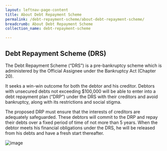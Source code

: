 ```yaml
---
layout: leftnav-page-content
title: About Debt Repayment Scheme
permalink: /debt-repayment-scheme/about-debt-repayment-scheme/
breadcrumb: About Debt Repayment Scheme
collection_name: debt-repayment-scheme

---
```


Debt Repayment Scheme (DRS)
---
The Debt Repayment Scheme (“DRS”) is a pre-bankruptcy scheme which is administered by the Official Assignee under the Bankruptcy Act (Chapter 20).<br>

It seeks a win-win outcome for both the debtor and his creditor. Debtors with unsecured debts not exceeding $100,000 will be able to enter into a debt repayment plan (“DRP”) under the DRS with their creditors and avoid bankruptcy, along with its restrictions and social stigma.<br>

The proposed DRP must ensure that the interests of creditors are adequately safeguarded. These debtors will commit to the DRP and repay their debts over a fixed period of time of not more than 5 years. When the debtor meets his financial obligations under the DRS, he will be released from his debts and have a fresh start thereafter.<br>

![image](/images/1427945226412.jpg)
